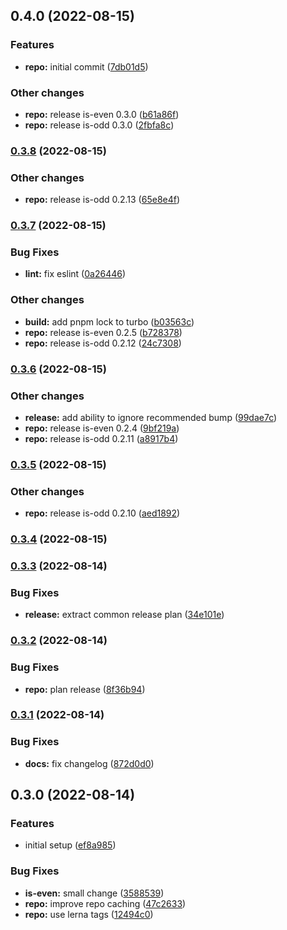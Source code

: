 

## 0.4.0 (2022-08-15)


### Features

* **repo:** initial commit ([7db01d5](https://github.com/tuan231195/monorepo-template/commit/7db01d540b68bc2a43f4a13711e4958dc7760f84))


### Other changes

* **repo:** release is-even 0.3.0 ([b61a86f](https://github.com/tuan231195/monorepo-template/commit/b61a86f391630170101be55dd73edbd34ab3d3b6))
* **repo:** release is-odd 0.3.0 ([2fbfa8c](https://github.com/tuan231195/monorepo-template/commit/2fbfa8c297e1129d56ff05222414c9ef91d77ad7))

### [0.3.8](https://github.com/tuan231195/monorepo-template/compare/odd-server@0.3.7...odd-server@0.3.8) (2022-08-15)


### Other changes

* **repo:** release is-odd 0.2.13 ([65e8e4f](https://github.com/tuan231195/monorepo-template/commit/65e8e4f8d43b118d7e7226880fb4ec3724e29d7f))

### [0.3.7](https://github.com/tuan231195/monorepo-template/compare/odd-server@0.3.6...odd-server@0.3.7) (2022-08-15)


### Bug Fixes

* **lint:** fix eslint ([0a26446](https://github.com/tuan231195/monorepo-template/commit/0a2644655d0247ec13f24f38253f66d7e7a29d5d))


### Other changes

* **build:** add pnpm lock to turbo ([b03563c](https://github.com/tuan231195/monorepo-template/commit/b03563c9965a5323bdc7db70f0c807a41fe933ba))
* **repo:** release is-even 0.2.5 ([b728378](https://github.com/tuan231195/monorepo-template/commit/b728378f4517065206c79313d59f61b2e9c7d736))
* **repo:** release is-odd 0.2.12 ([24c7308](https://github.com/tuan231195/monorepo-template/commit/24c73086de6c8f3fc529725b348134ac298152f8))

### [0.3.6](https://github.com/tuan231195/monorepo-template/compare/odd-server@0.3.5...odd-server@0.3.6) (2022-08-15)


### Other changes

* **release:** add ability to ignore recommended bump ([99dae7c](https://github.com/tuan231195/monorepo-template/commit/99dae7c5b8c31daa072b8355080d684cdd3fe203))
* **repo:** release is-even 0.2.4 ([9bf219a](https://github.com/tuan231195/monorepo-template/commit/9bf219a35f3720f467d6acd9fff2ef50f6f7361a))
* **repo:** release is-odd 0.2.11 ([a8917b4](https://github.com/tuan231195/monorepo-template/commit/a8917b46b8131a41bb30298bccf133be5eef8c44))

### [0.3.5](https://github.com/tuan231195/monorepo-template/compare/odd-server@0.3.4...odd-server@0.3.5) (2022-08-15)


### Other changes

* **repo:** release is-odd 0.2.10 ([aed1892](https://github.com/tuan231195/monorepo-template/commit/aed189234c23a6bf58f96952211ce907f96b7a12))

### [0.3.4](https://github.com/tuan231195/monorepo-template/compare/odd-server@0.3.3...odd-server@0.3.4) (2022-08-15)

### [0.3.3](https://github.com/tuan231195/monorepo-template/compare/odd-server@0.3.2...odd-server@0.3.3) (2022-08-14)


### Bug Fixes

* **release:** extract common release plan ([34e101e](https://github.com/tuan231195/monorepo-template/commit/34e101e6c3fee78679a727c1dfafcb69774769ac))

### [0.3.2](https://github.com/tuan231195/monorepo-template/compare/odd-server@0.3.1...odd-server@0.3.2) (2022-08-14)


### Bug Fixes

* **repo:** plan release ([8f36b94](https://github.com/tuan231195/monorepo-template/commit/8f36b9451c047e0770e68013ee054921608b78df))

### [0.3.1](https://github.com/tuan231195/monorepo-template/compare/odd-server@0.3.0...odd-server@0.3.1) (2022-08-14)


### Bug Fixes

* **docs:** fix changelog ([872d0d0](https://github.com/tuan231195/monorepo-template/commit/872d0d01e09a63391db09046dcdd323163d00e3e))

## 0.3.0 (2022-08-14)


### Features

* initial setup ([ef8a985](https://github.com/tuan231195/monorepo-template/commit/ef8a98584c0b3ee00e3a8d07bf441382374ba38c))


### Bug Fixes

* **is-even:** small change ([3588539](https://github.com/tuan231195/monorepo-template/commit/3588539641ede3660a22fd535f26e17f0e70df6c))
* **repo:** improve repo caching ([47c2633](https://github.com/tuan231195/monorepo-template/commit/47c26337a3d262312b311a3052043c75f7e88d6b))
* **repo:** use lerna tags ([12494c0](https://github.com/tuan231195/monorepo-template/commit/12494c0cfb6057b97d23f66bd247a292385a49ca))